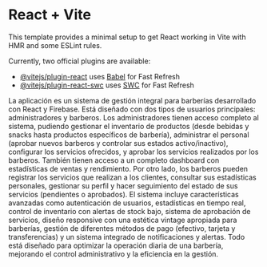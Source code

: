 # React + Vite

This template provides a minimal setup to get React working in Vite with HMR and some ESLint rules.

Currently, two official plugins are available:

- [@vitejs/plugin-react](https://github.com/vitejs/vite-plugin-react/blob/main/packages/plugin-react/README.md) uses [Babel](https://babeljs.io/) for Fast Refresh
- [@vitejs/plugin-react-swc](https://github.com/vitejs/vite-plugin-react-swc) uses [SWC](https://swc.rs/) for Fast Refresh


La aplicación es un sistema de gestión integral para barberías desarrollado con React y Firebase. Está diseñado con dos tipos de usuarios principales: administradores y barberos. Los administradores tienen acceso completo al sistema, pudiendo gestionar el inventario de productos (desde bebidas y snacks hasta productos específicos de barbería), administrar el personal (aprobar nuevos barberos y controlar sus estados activo/inactivo), configurar los servicios ofrecidos, y aprobar los servicios realizados por los barberos. También tienen acceso a un completo dashboard con estadísticas de ventas y rendimiento. Por otro lado, los barberos pueden registrar los servicios que realizan a los clientes, consultar sus estadísticas personales, gestionar su perfil y hacer seguimiento del estado de sus servicios (pendientes o aprobados). El sistema incluye características avanzadas como autenticación de usuarios, estadísticas en tiempo real, control de inventario con alertas de stock bajo, sistema de aprobación de servicios, diseño responsive con una estética vintage apropiada para barberías, gestión de diferentes métodos de pago (efectivo, tarjeta y transferencias) y un sistema integrado de notificaciones y alertas. Todo está diseñado para optimizar la operación diaria de una barbería, mejorando el control administrativo y la eficiencia en la gestión.
